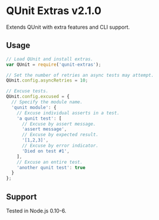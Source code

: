 # QUnit Extras v2.1.0

Extends QUnit with extra features and CLI support.

## Usage

```js
// Load QUnit and install extras.
var QUnit = require('qunit-extras');

// Set the number of retries an async tests may attempt.
QUnit.config.asyncRetries = 10;

// Excuse tests.
QUnit.config.excused = {
  // Specify the module name.
  'qunit module': {
    // Excuse individual asserts in a test.
    'a qunit test': [
      // Excuse by assert message.
      'assert message',
      // Excuse by expected result.
      '[1,2,3]',
      // Excuse by error indicator.
      'Died on test #1',
    ],
    // Excuse an entire test.
    'another qunit test': true
  }
};
```

## Support

Tested in Node.js 0.10-6.
